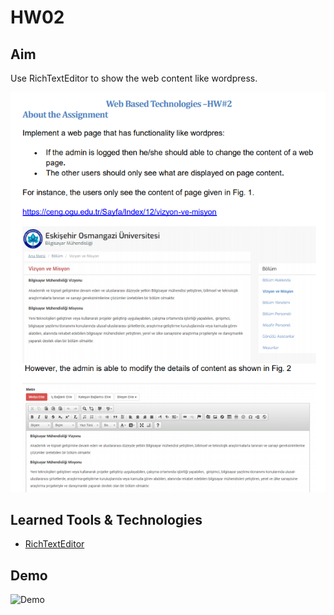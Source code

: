 # HW02

## Aim

Use RichTextEditor to show the web content like wordpress.

![Aim](./Photos/Aim.png)

## Learned Tools & Technologies

- [RichTextEditor](http://richtexteditor.com/)

## Demo

![Demo](./Photos/Demo.gif)

